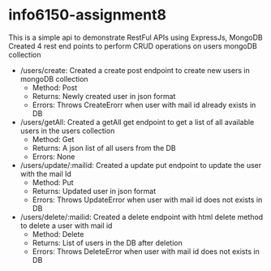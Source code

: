 # info6150-assignment8
This is a simple api to demonstrate RestFul APIs using ExpressJs, MongoDB
Created 4 rest end points to perform CRUD operations on users mongoDB collection

* /users/create: Created a create post endpoint to create new users in mongoDB collection
    * Method: Post
    * Returns: Newly created user in json format
    * Errors: Throws CreateErorr when user with mail id already exists in DB
* /users/getAll: Created a getAll get endpoint to get a list of all available users in the users collection
    * Method: Get
    * Returns: A json list of all users from the DB
    * Errors: None
* /users/update/:mailid: Created a update put endpoint to update the user with the mail Id
    * Method: Put
    * Returns: Updated user in json format
    * Errors: Throws UpdateError when user with mail id does not exists in DB
* /users/delete/:mailid: Created a delete endpoint with html delete method to delete a user with mail id
    * Method: Delete
    * Returns: List of users in the DB after deletion
    * Errors: Throws DeleteError when user with mail id does not exists in DB